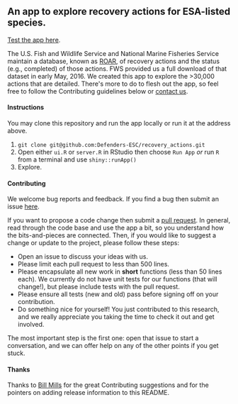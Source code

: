 ## An app to explore recovery actions for ESA-listed species.

[Test the app here](https://defend-esc-dev.org/shiny/open/recovery_actions/).

The U.S. Fish and Wildlife Service and National Marine Fisheries Service maintain a database, known as [ROAR](https://ecos.fws.gov/ecp0/ore-input/ad-hoc-recovery-actions-public-report-input), of recovery actions and the status (e.g., completed) of those actions. FWS provided us a full download of that dataset in early May, 2016. We created this app to explore the >30,000 actions that are detailed. There's more to do to flesh out the app, so feel free to follow the Contributing guidelines below or [contact us](mailto:esa@defenders.org).

#### Instructions

You may clone this repository and run the app locally or run it at the address above.

1. `git clone git@github.com:Defenders-ESC/recovery_actions.git`
2. Open either `ui.R` or `server.R` in RStudio then choose `Run App` _or_ run `R` from a terminal and use `shiny::runApp()`
3. Explore.

#### Contributing

We welcome bug reports and feedback. If you find a bug then submit an issue [here](https://github.com/Defenders-ESC/recovery_actions/issues). 

If you want to propose a code change then submit a [pull request](https://github.com/Defenders-ESC/recovery_actions/pulls). In general, read through the code base and use the app a bit, so you understand how the bits-and-pieces are connected. Then, if you would like to suggest a change or update to the project, please follow these steps:

 - Open an issue to discuss your ideas with us.
 - Please limit each pull request to less than 500 lines.
 - Please encapsulate all new work in **short** functions (less than 50 lines each). We currently do not have unit tests for our functions (that will change!), but please include tests with the pull request.
 - Please ensure all tests (new and old) pass before signing off on your contribution.
 - Do something nice for yourself! You just contributed to this research, and we really appreciate you taking the time to check it out and get involved.

The most important step is the first one: open that issue to start a conversation, and we can offer help on any of the other points if you get stuck. 

#### Thanks

Thanks to [Bill Mills](https://github.com/BillMills) for the great Contributing suggestions and for the pointers on adding release information to this README.
